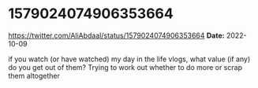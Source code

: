 # 1579024074906353664
https://twitter.com/AliAbdaal/status/1579024074906353664
**Date:** 2022-10-09

if you watch (or have watched) my day in the life vlogs, what value (if any) do you get out of them? Trying to work out whether to do more or scrap them altogether
